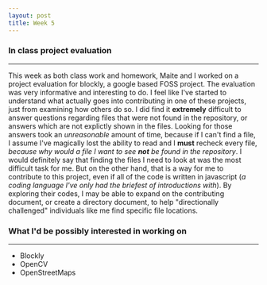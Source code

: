 ```yaml
---
layout: post
title: Week 5
---
```


### In class project evaluation
---
This week as both class work and homework, Maite and I worked on a project evaluation for blockly, a google based FOSS project. The 
evaluation was very informative and interesting to do. I feel like I've started to understand what actually goes into contributing 
in one of these projects, just from examining how others do so. I did find it **extremely** difficult to answer questions regarding 
files that were not found in the repository, or answers which are not explictly shown in the files. Looking for those answers took an 
_unreasonable_ amount of time, because if I can't find a file, I assume I've magically lost the ability to read and I **must** recheck 
every file, _because why would a file I want to see **not** be found in the repository_. I would definitely say that finding the files I 
need to look at was the most difficult task for me. But on the other hand, that is a way for me to contribute to this project, even if
all of the code is written in javascript (_a coding language I've only had the briefest of introductions with_). By exploring their codes, 
I may be able to expand on the contributing document, or create a directory document, to help "directionally challenged" individuals like
me find specific file locations.

### What I'd be possibly interested in working on
---
* Blockly
* OpenCV
* OpenStreetMaps
